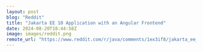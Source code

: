 ```yaml
---
layout: post
blog: "Reddit"
title: "Jakarta EE 10 Application with an Angular Frontend"
date: 2024-08-20T18:44:58Z
image: images/reddit.png
remote_url: "https://www.reddit.com/r/java/comments/1ex3if8/jakarta_ee_10_application_with_an_angular_frontend/"
---
```

